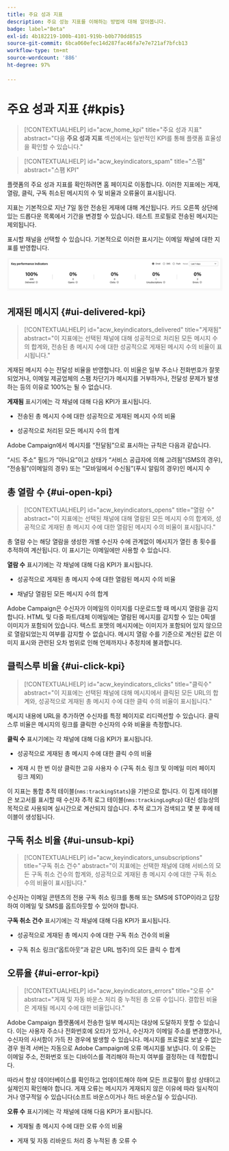 ```yaml
---
title: 주요 성과 지표
description: 주요 성능 지표를 이해하는 방법에 대해 알아봅니다.
badge: label="Beta"
exl-id: 4b182219-100b-4101-919b-b0b770dd8515
source-git-commit: 6bca060efec14d287fac46fa7e7e721af7bfcb13
workflow-type: tm+mt
source-wordcount: '886'
ht-degree: 97%

---
```


# 주요 성과 지표 {#kpis}

>[!CONTEXTUALHELP]
>id="acw_home_kpi"
>title="주요 성과 지표"
>abstract="다음 **주요 성과 지표** 섹션에서는 일반적인 KPI를 통해 플랫폼 효율성을 확인할 수 있습니다."

>[!CONTEXTUALHELP]
>id="acw_keyindicators_spam"
>title="스팸"
>abstract="스팸 KPI"

플랫폼의 주요 성과 지표를 확인하려면 홈 페이지로 이동합니다. 이러한 지표에는 게재, 열람, 클릭, 구독 취소된 메시지의 수 및 비율과 오류율이 표시됩니다.

지표는 기본적으로 지난 7일 동안 전송된 게재에 대해 계산됩니다. 카드 오른쪽 상단에 있는 드롭다운 목록에서 기간을 변경할 수 있습니다. 테스트 프로필로 전송된 메시지는 제외됩니다.

표시할 채널을 선택할 수 있습니다. 기본적으로 이러한 표시기는 이메일 채널에 대한 지표를 반영합니다.

![](assets/kpi.png)

## 게재된 메시지 {#ui-delivered-kpi}

>[!CONTEXTUALHELP]
>id="acw_keyindicators_delivered"
>title="게재됨"
>abstract="이 지표에는 선택된 채널에 대해 성공적으로 처리된 모든 메시지 수의 합계와, 전송된 총 메시지 수에 대한 성공적으로 게재된 메시지 수의 비율이 표시됩니다."

게재된 메시지 수는 전달성 비율을 반영합니다. 이 비율은 일부 주소나 전화번호가 잘못되었거나, 이메일 제공업체의 스팸 차단기가 메시지를 거부하거나, 전달성 문제가 발생하는 등의 이유로 100%는 될 수 없습니다.

**게재됨** 표시기에는 각 채널에 대해 다음 KPI가 표시됩니다.

* 전송된 총 메시지 수에 대한 성공적으로 게재된 메시지 수의 비율

* 성공적으로 처리된 모든 메시지 수의 합계

Adobe Campaign에서 메시지를 “전달됨”으로 표시하는 규칙은 다음과 같습니다.

“시드 주소” 필드가 “아니요”이고 상태가 “서비스 공급자에 의해 고려됨”(SMS의 경우), “전송됨”(이메일의 경우) 또는 “모바일에서 수신됨”(푸시 알림의 경우)인 메시지 수


## 총 열람 수 {#ui-open-kpi}

>[!CONTEXTUALHELP]
>id="acw_keyindicators_opens"
>title="열람 수"
>abstract="이 지표에는 선택된 채널에 대해 열람된 모든 메시지 수의 합계와, 성공적으로 게재된 총 메시지 수에 대한 열람된 메시지 수의 비율이 표시됩니다."

총 열람 수는 해당 열람을 생성한 개별 수신자 수에 관계없이 메시지가 열린 총 횟수를 추적하여 계산됩니다. 이 표시기는 이메일에만 사용할 수 있습니다.

**열람 수** 표시기에는 각 채널에 대해 다음 KPI가 표시됩니다.

* 성공적으로 게재된 총 메시지 수에 대한 열람된 메시지 수의 비율

* 채널당 열람된 모든 메시지 수의 합계

Adobe Campaign은 수신자가 이메일의 이미지를 다운로드할 때 메시지 열람을 감지합니다. HTML 및 다중 파트/대체 이메일에는 열람된 메시지를 감지할 수 있는 0픽셀 이미지가 포함되어 있습니다. 텍스트 포맷의 메시지에는 이미지가 포함되어 있지 않으므로 열람되었는지 여부를 감지할 수 없습니다. 메시지 열람 수를 기준으로 계산된 값은 이미지 표시와 관련된 오차 범위로 인해 언제까지나 추정치에 불과합니다.



## 클릭스루 비율 {#ui-click-kpi}

>[!CONTEXTUALHELP]
>id="acw_keyindicators_clicks"
>title="클릭수"
>abstract="이 지표에는 선택된 채널에 대해 메시지에서 클릭된 모든 URL의 합계와, 성공적으로 게재된 총 메시지 수에 대한 클릭 수의 비율이 표시됩니다."

메시지 내용에 URL을 추가하면 수신자를 특정 페이지로 리디렉션할 수 있습니다. 클릭스루 비율은 메시지의 링크를 클릭한 수신자의 수와 비율을 측정합니다.

**클릭 수** 표시기에는 각 채널에 대해 다음 KPI가 표시됩니다.

* 성공적으로 게재된 총 메시지 수에 대한 클릭 수의 비율

* 게재 시 한 번 이상 클릭한 고유 사용자 수 (구독 취소 링크 및 이메일 미러 페이지 링크 제외)

이 지표는 통합 추적 테이블(`nms:trackingStats`)을 기반으로 합니다. 이 집계 테이블은 보고서를 표시할 때 수신자 추적 로그 테이블(`nms:trackingLogRcp`) 대신 성능상의 목적으로 사용되며 실시간으로 계산되지 않습니다. 추적 로그가 검색되고 몇 분 후에 테이블이 생성됩니다.


## 구독 취소 비율 {#ui-unsub-kpi}

>[!CONTEXTUALHELP]
>id="acw_keyindicators_unsubscriptions"
>title="구독 취소 건수"
>abstract="이 지표에는 선택한 채널에 대해 서비스의 모든 구독 취소 건수의 합계와, 성공적으로 게재된 총 메시지 수에 대한 구독 취소 수의 비율이 표시됩니다."

수신자는 이메일 콘텐츠의 전용 구독 취소 링크를 통해 또는 SMS에 STOP이라고 답장하여 이메일 및 SMS를 옵트아웃할 수 있어야 합니다.

**구독 취소 건수** 표시기에는 각 채널에 대해 다음 KPI가 표시됩니다.

* 성공적으로 게재된 총 메시지 수에 대한 구독 취소 건수의 비율

* 구독 취소 링크(“옵트아웃”과 같은 URL 범주)의 모든 클릭 수 합계


## 오류율 {#ui-error-kpi}

>[!CONTEXTUALHELP]
>id="acw_keyindicators_errors"
>title="오류 수"
>abstract="게재 및 자동 바운스 처리 중 누적된 총 오류 수입니다. 결합된 비율은 게재될 메시지 수에 대한 비율입니다."

Adobe Campaign 플랫폼에서 전송한 일부 메시지는 대상에 도달하지 못할 수 있습니다. 이는 사용자 주소나 전화번호에 오타가 있거나, 수신자가 이메일 주소를 변경했거나, 수신자의 사서함이 가득 찬 경우에 발생할 수 있습니다. 메시지를 프로필로 보낼 수 없는 경우 원격 서버는 자동으로 Adobe Campaign에 오류 메시지를 보냅니다. 이 오류는 이메일 주소, 전화번호 또는 디바이스를 격리해야 하는지 여부를 결정하는 데 적합합니다.

따라서 항상 데이터베이스를 확인하고 업데이트해야 하며 모든 프로필이 활성 상태이고 실제인지 확인해야 합니다. 게재 오류는 메시지가 게재되지 않은 이유에 따라 일시적이거나 영구적일 수 있습니다(소프트 바운스이거나 하드 바운스일 수 있습니다).

**오류 수** 표시기에는 각 채널에 대해 다음 KPI가 표시됩니다.

* 게재될 총 메시지 수에 대한 오류 수의 비율

* 게재 및 자동 리바운드 처리 중 누적된 총 오류 수
